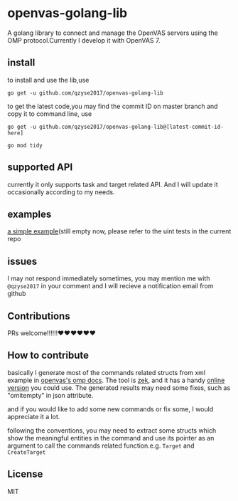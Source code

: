 # openvas-golang-lib

A golang library to connect and manage the OpenVAS servers using the OMP protocol.Currently I develop it with OpenVAS 7.

## install 
to install and use the lib,use

```
go get -u github.com/qzyse2017/openvas-golang-lib
```

to get the latest code,you may find the commit ID on master branch and copy it to command line, use

```
go get -u github.com/qzyse2017/openvas-golang-lib@[latest-commit-id-here]

go mod tidy
```

## supported API
currently it only supports task and target related API. And I will update it occasionally according to my needs.

## examples
[a simple example](https://github.com/qzyse2017/openvas-golang-lib-example)(still empty now, please refer to the uint tests in the current repo

## issues
I may not respond immediately sometimes, you may mention me with ``@qzyse2017`` in your comment and I will recieve a notification email from github

## Contributions
PRs welcome!!!!!!❤️❤️❤️❤️❤️❤️

## How to contribute
basically I generate most of the commands related structs from xml example in [openvas's omp docs](https://docs.greenbone.net/API/OMP/omp.html). The tool is [zek](https://github.com/miku/zek), and it has a handy [online version](https://www.onlinetool.io/xmltogo/) you could use. The generated results may need some fixes, such as "omitempty" in json attribute.

and if you would like to add some new commands or fix some, I would appreciate it a lot.

following the conventions, you may need to extract some structs which show the meaningful entities in the command and use its pointer as an argument to call the commands related function.e.g. ``Target`` and ``CreateTarget``

## License
MIT 
